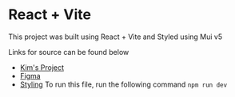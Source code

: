 # React + Vite

This project was built using React + Vite and Styled using Mui v5

Links for source can be found below
- [Kim's Project](https://github.com/khnghle/Kim_portfolio)
- [Figma](https://www.figma.com/file/hr9rJi4e1Dqs1iBKf02rvM/MainPort?type=design&mode=design)
- [Styling](https://mui.com/material-ui/all-components/)
To run this file, run the following command
`npm run dev`